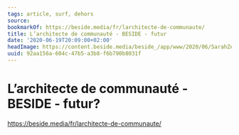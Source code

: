 ```yaml
---
tags: article, surf, dehors
source:
bookmarkOf: https://beside.media/fr/larchitecte-de-communaute/
title: L’architecte de communauté - BESIDE - futur
date: '2020-06-19T20:09:00+02:00'
headImage: https://content.beside.media/beside_/app/www/2020/06/SarahZed.byJillCluet-08163.jpg
uuid: 92aa156a-604c-47b5-a3b8-f6b790b8031f
---
```


# L’architecte de communauté - BESIDE - futur?
https://beside.media/fr/larchitecte-de-communaute/
